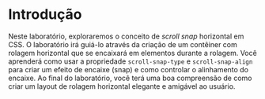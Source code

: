# Introdução

Neste laboratório, exploraremos o conceito de _scroll snap_ horizontal em CSS. O laboratório irá guiá-lo através da criação de um contêiner com rolagem horizontal que se encaixará em elementos durante a rolagem. Você aprenderá como usar a propriedade `scroll-snap-type` e `scroll-snap-align` para criar um efeito de encaixe (snap) e como controlar o alinhamento do encaixe. Ao final do laboratório, você terá uma boa compreensão de como criar um layout de rolagem horizontal elegante e amigável ao usuário.
